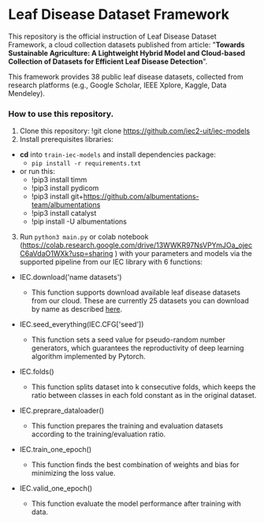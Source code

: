 # Leaf Disease Dataset Framework
This repository is the official instruction of Leaf Disease Dataset Framework, a cloud collection datasets published from article: "**Towards Sustainable Agriculture: A Lightweight Hybrid Model and Cloud-based Collection of Datasets for Efficient Leaf Disease Detection**".

This framework provides 38 public leaf disease datasets, collected from research platforms (e.g., Google Scholar, IEEE Xplore, Kaggle, Data Mendeley).
### How to use this repository.
1. Clone this repository: !git clone https://github.com/iec2-uit/iec-models
2. Install prerequisites libraries: 
* **cd** into `train-iec-models` and install dependencies package: 
  * `pip install -r requirements.txt`   
* or run this: 
  * !pip3 install timm
  * !pip3 install pydicom
  * !pip3 install git+https://github.com/albumentations-team/albumentations
  * !pip3 install catalyst
  * !pip install -U albumentations

3. Run `python3 main.py` or colab notebook (https://colab.research.google.com/drive/13WWKR97NsVPYmJOa_ojecC6aVdaO1WXk?usp=sharing
) with your parameters and models via the supported pipeline from our IEC library with 6 functions:

* IEC.download('name datasets')

  * This function supports download available leaf disease datasets from our cloud.
These are currently 25 datasets you can download by name as described [here](https://github.com/iec2-uit/iec-models/releases/tag/List_of_Dataset_names_v1.0).

* IEC.seed_everything(IEC.CFG['seed'])

  * This function sets a seed value for pseudo-random number generators, which guarantees the reproductivity of deep learning algorithm implemented by Pytorch.

* IEC.folds()

  * This function splits dataset into k consecutive folds, which keeps the ratio between classes in each fold constant as in the original dataset.

* IEC.preprare_dataloader()

  * This function prepares the training and evaluation datasets according to the training/evaluation ratio.

* IEC.train_one_epoch()
  * This function finds the best combination of weights and bias for minimizing the loss value.
* IEC.valid_one_epoch()
  * This function evaluate the model performance after training with data.



